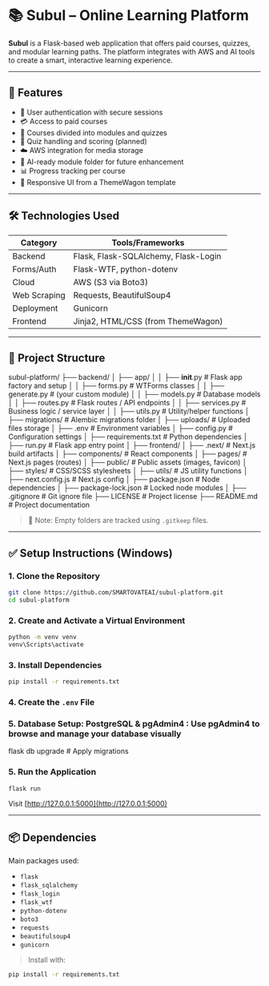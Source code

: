 # 📚 Subul – Online Learning Platform

**Subul** is a Flask-based web application that offers paid courses, quizzes, and modular learning paths. The platform integrates with AWS and AI tools to create a smart, interactive learning experience.

---

## 🚀 Features

- 🔐 User authentication with secure sessions
- 💳 Access to paid courses
- 🧩 Courses divided into modules and quizzes
- 📝 Quiz handling and scoring (planned)
- ☁️ AWS integration for media storage
- 🤖 AI-ready module folder for future enhancement
- 📊 Progress tracking per course
- 📱 Responsive UI from a ThemeWagon template

---

## 🛠️ Technologies Used

| Category     | Tools/Frameworks                           |
|--------------|---------------------------------------------|
| Backend      | Flask, Flask-SQLAlchemy, Flask-Login        |
| Forms/Auth   | Flask-WTF, python-dotenv                    |
| Cloud        | AWS (S3 via Boto3)                          |
| Web Scraping | Requests, BeautifulSoup4                    |
| Deployment   | Gunicorn                                    |
| Frontend     | Jinja2, HTML/CSS (from ThemeWagon)          |

---

## 📁 Project Structure

subul-platform/
├── backend/
│   ├── app/
│   │   ├── __init__.py          # Flask app factory and setup
│   │   ├── forms.py             # WTForms classes
│   │   ├── generate.py          # (your custom module)
│   │   ├── models.py            # Database models
│   │   ├── routes.py            # Flask routes / API endpoints
│   │   ├── services.py          # Business logic / service layer
│   │   ├── utils.py             # Utility/helper functions
│   ├── migrations/              # Alembic migrations folder
│   ├── uploads/                 # Uploaded files storage
│   ├── .env                    # Environment variables
│   ├── config.py                # Configuration settings
│   ├── requirements.txt         # Python dependencies
│   ├── run.py                   # Flask app entry point
│
├── frontend/
│   ├── .next/                   # Next.js build artifacts
│   ├── components/              # React components
│   ├── pages/                   # Next.js pages (routes)
│   ├── public/                  # Public assets (images, favicon)
│   ├── styles/                  # CSS/SCSS stylesheets
│   ├── utils/                   # JS utility functions
│   ├── next.config.js           # Next.js config
│   ├── package.json             # Node dependencies
│   ├── package-lock.json        # Locked node modules
│
├── .gitignore                   # Git ignore file
├── LICENSE                     # Project license
├── README.md                   # Project documentation


> 🔹 Note: Empty folders are tracked using `.gitkeep` files.

---

## ✅ Setup Instructions (Windows)

### 1. Clone the Repository

```bash
git clone https://github.com/SMARTOVATEAI/subul-platform.git
cd subul-platform
```

### 2. Create and Activate a Virtual Environment

```bash
python -m venv venv
venv\Scripts\activate
```

### 3. Install Dependencies

```bash
pip install -r requirements.txt
```

### 4. Create the `.env` File





### 5. Database Setup: PostgreSQL & pgAdmin4 : Use pgAdmin4 to browse and manage your database visually
flask db upgrade       # Apply migrations
### 5. Run the Application

```bash
flask run
```

Visit [http://127.0.0.1:5000](http://127.0.0.1:5000)

---

## 📦 Dependencies

Main packages used:

- `flask`
- `flask_sqlalchemy`
- `flask_login`
- `flask_wtf`
- `python-dotenv`
- `boto3`
- `requests`
- `beautifulsoup4`
- `gunicorn`

> Install with:
```bash
pip install -r requirements.txt
```
